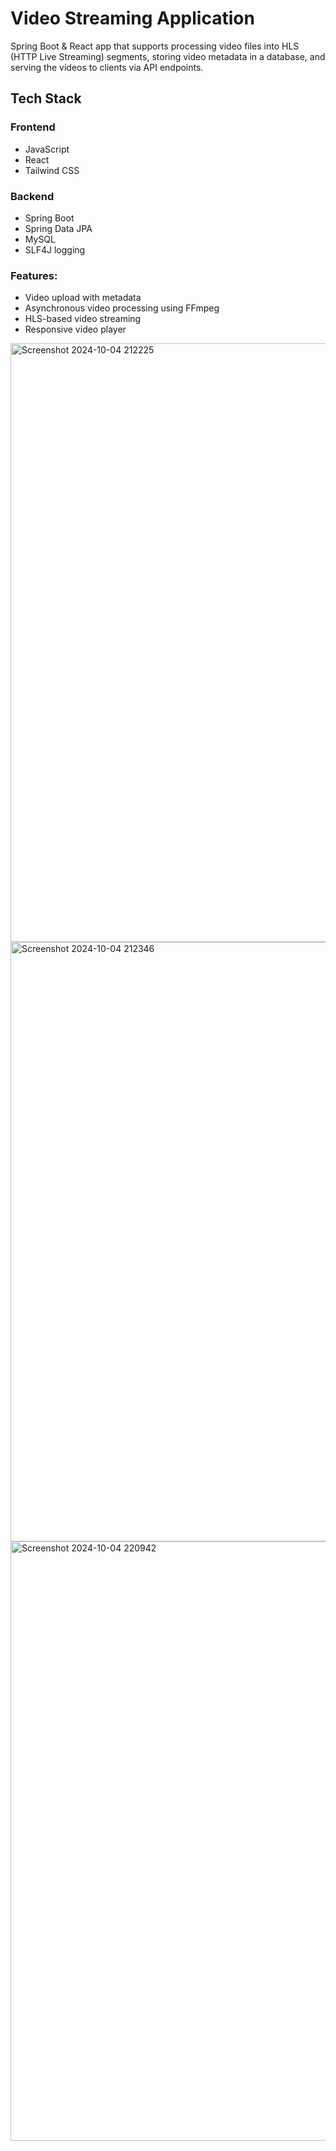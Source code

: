# Video Streaming Application
Spring Boot & React app that supports processing video files into HLS (HTTP Live Streaming) segments, storing video metadata in a database, and serving the videos to clients via API endpoints.

## Tech Stack

### Frontend
- JavaScript 
- React
- Tailwind CSS

### Backend
- Spring Boot
- Spring Data JPA
- MySQL
- SLF4J logging

### Features:
- Video upload with metadata
- Asynchronous video processing using FFmpeg
- HLS-based video streaming
- Responsive video player

<img width="958" alt="Screenshot 2024-10-04 212225" src="https://github.com/user-attachments/assets/6d454f9a-10de-45fc-a345-ecd639a540a6">



<img width="959" alt="Screenshot 2024-10-04 212346" src="https://github.com/user-attachments/assets/9083ce1f-95cc-4399-91a9-f59bacb3034b">



<img width="959" alt="Screenshot 2024-10-04 220942" src="https://github.com/user-attachments/assets/022b0067-8dfe-431c-857d-63e2fe533a65">

